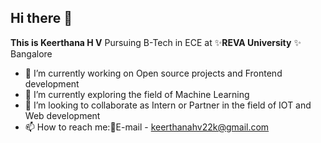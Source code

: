 

## Hi there 👋


**This is Keerthana H V** 
Pursuing B-Tech in ECE at  ✨**REVA University** ✨ Bangalore



- 🔭 I’m currently working on Open source projects and Frontend development
- 🌱 I’m currently exploring the field of Machine Learning 
- 👯 I’m looking to collaborate as Intern or Partner in the field of IOT and Web development 
- 📫 How to reach me:📧E-mail - keerthanahv22k@gmail.com


